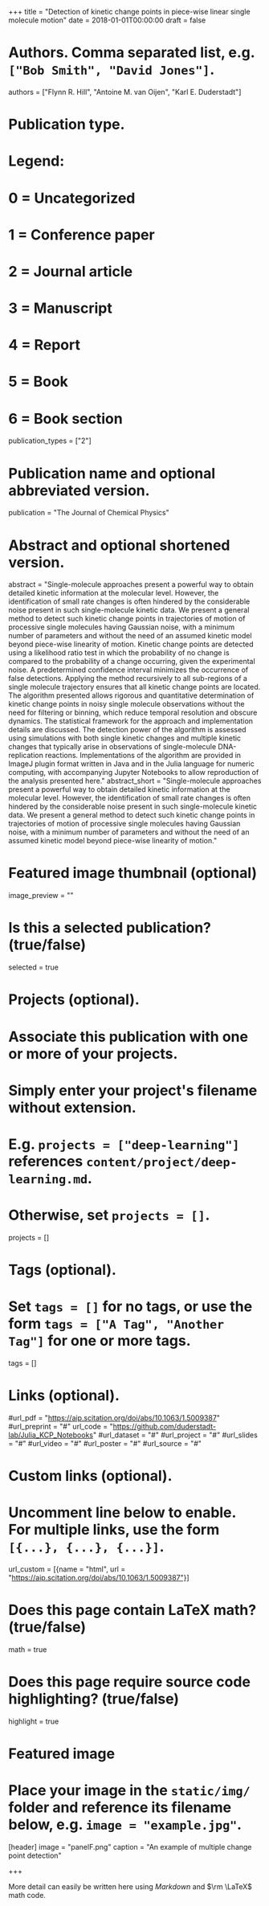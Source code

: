 +++
title = "Detection of kinetic change points in piece-wise linear single molecule motion"
date = 2018-01-01T00:00:00
draft = false

# Authors. Comma separated list, e.g. `["Bob Smith", "David Jones"]`.
authors = ["Flynn R. Hill", "Antoine M. van Oijen", "Karl E. Duderstadt"]

# Publication type.
# Legend:
# 0 = Uncategorized
# 1 = Conference paper
# 2 = Journal article
# 3 = Manuscript
# 4 = Report
# 5 = Book
# 6 = Book section
publication_types = ["2"]

# Publication name and optional abbreviated version.
publication = "The Journal of Chemical Physics"

# Abstract and optional shortened version.
abstract = "Single-molecule approaches present a powerful way to obtain detailed kinetic information at the molecular level. However, the identification of small rate changes is often hindered by the considerable noise present in such single-molecule kinetic data. We present a general method to detect such kinetic change points in trajectories of motion of processive single molecules having Gaussian noise, with a minimum number of parameters and without the need of an assumed kinetic model beyond piece-wise linearity of motion. Kinetic change points are detected using a likelihood ratio test in which the probability of no change is compared to the probability of a change occurring, given the experimental noise. A predetermined confidence interval minimizes the occurrence of false detections. Applying the method recursively to all sub-regions of a single molecule trajectory ensures that all kinetic change points are located. The algorithm presented allows rigorous and quantitative determination of kinetic change points in noisy single molecule observations without the need for filtering or binning, which reduce temporal resolution and obscure dynamics. The statistical framework for the approach and implementation details are discussed. The detection power of the algorithm is assessed using simulations with both single kinetic changes and multiple kinetic changes that typically arise in observations of single-molecule DNA-replication reactions. Implementations of the algorithm are provided in ImageJ plugin format written in Java and in the Julia language for numeric computing, with accompanying Jupyter Notebooks to allow reproduction of the analysis presented here."
 abstract_short = "Single-molecule approaches present a powerful way to obtain detailed kinetic information at the molecular level. However, the identification of small rate changes is often hindered by the considerable noise present in such single-molecule kinetic data. We present a general method to detect such kinetic change points in trajectories of motion of processive single molecules having Gaussian noise, with a minimum number of parameters and without the need of an assumed kinetic model beyond piece-wise linearity of motion."

# Featured image thumbnail (optional)
image_preview = ""

# Is this a selected publication? (true/false)
selected = true

# Projects (optional).
#   Associate this publication with one or more of your projects.
#   Simply enter your project's filename without extension.
#   E.g. `projects = ["deep-learning"]` references `content/project/deep-learning.md`.
#   Otherwise, set `projects = []`.
projects = []

# Tags (optional).
#   Set `tags = []` for no tags, or use the form `tags = ["A Tag", "Another Tag"]` for one or more tags.
tags = []

# Links (optional).
#url_pdf = "https://aip.scitation.org/doi/abs/10.1063/1.5009387"
#url_preprint = "#"
url_code = "https://github.com/duderstadt-lab/Julia_KCP_Notebooks"
#url_dataset = "#"
#url_project = "#"
#url_slides = "#"
#url_video = "#"
#url_poster = "#"
#url_source = "#"

# Custom links (optional).
#   Uncomment line below to enable. For multiple links, use the form `[{...}, {...}, {...}]`.
url_custom = [{name = "html", url = "https://aip.scitation.org/doi/abs/10.1063/1.5009387"}]

# Does this page contain LaTeX math? (true/false)
math = true

# Does this page require source code highlighting? (true/false)
highlight = true

# Featured image
# Place your image in the `static/img/` folder and reference its filename below, e.g. `image = "example.jpg"`.
[header]
image = "panelF.png"
caption = "An example of multiple change point detection"

+++

More detail can easily be written here using *Markdown* and $\rm \LaTeX$ math code.
